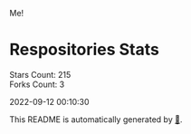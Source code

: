 Me!

# Respositories Stats
Stars Count: 215  
Forks Count: 3

2022-09-12 00:10:30  

This README is automatically generated by [🐰](https://github.com/rnitta/rnitta).
